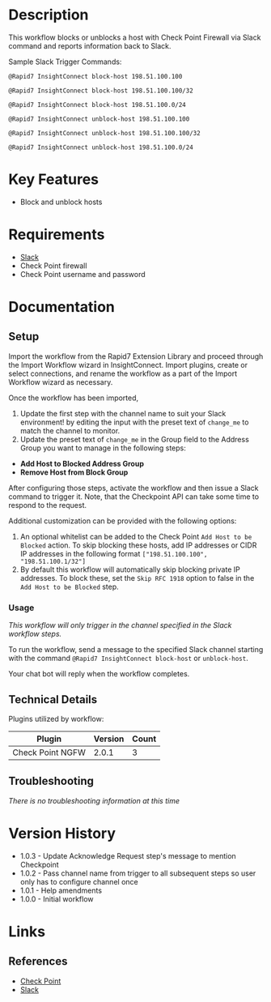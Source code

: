 # Description

This workflow blocks or unblocks a host with Check Point Firewall via Slack command and reports information back to Slack.

Sample Slack Trigger Commands:

`@Rapid7 InsightConnect block-host 198.51.100.100`

`@Rapid7 InsightConnect block-host 198.51.100.100/32`

`@Rapid7 InsightConnect block-host 198.51.100.0/24`

`@Rapid7 InsightConnect unblock-host 198.51.100.100`

`@Rapid7 InsightConnect unblock-host 198.51.100.100/32`

`@Rapid7 InsightConnect unblock-host 198.51.100.0/24`

# Key Features

* Block and unblock hosts 

# Requirements

* [Slack](https://insightconnect.help.rapid7.com/docs/configure-slack-for-chatops)
* Check Point firewall
* Check Point username and password

# Documentation

## Setup

Import the workflow from the Rapid7 Extension Library and proceed through the Import Workflow wizard in InsightConnect. Import plugins, create or select connections, and rename the workflow as a part of the Import Workflow wizard as necessary.

Once the workflow has been imported,

1. Update the first step with the channel name to suit your Slack environment! by editing the input with the preset text of `change_me` to match the channel to monitor.
2. Update the preset text of `change_me` in the Group field to the Address Group you want to manage in the following steps:

* **Add Host to Blocked Address Group**
* **Remove Host from Block Group**

After configuring those steps, activate the workflow and then issue a Slack command to trigger it. Note, that the Checkpoint API can take some time to respond to the request.

Additional customization can be provided with the following options:

1. An optional whitelist can be added to the Check Point `Add Host to be Blocked` action. To skip blocking these hosts, add IP addresses or CIDR IP addresses in the following format `["198.51.100.100", "198.51.100.1/32"]`
2. By default this workflow will automatically skip blocking private IP addresses. To block these, set the `Skip RFC 1918` option to false in the `Add Host to be Blocked` step.

### Usage

*This workflow will only trigger in the channel specified in the Slack workflow steps.*

To run the workflow, send a message to the specified Slack channel starting with the command `@Rapid7 InsightConnect block-host` or `unblock-host`.

Your chat bot will reply when the workflow completes.

## Technical Details

Plugins utilized by workflow:

|Plugin|Version|Count|
|----|----|--------|
|Check Point NGFW|2.0.1|3|

## Troubleshooting

_There is no troubleshooting information at this time_

# Version History

* 1.0.3 - Update Acknowledge Request step's message to mention Checkpoint
* 1.0.2 - Pass channel name from trigger to all subsequent steps so user only has to configure channel once
* 1.0.1 - Help amendments
* 1.0.0 - Initial workflow

# Links

## References

* [Check Point](https://www.checkpoint.com/)
* [Slack](https://slack.com)
